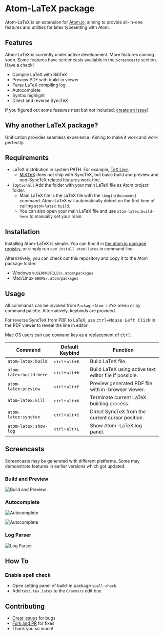 # Atom-LaTeX package

Atom-LaTeX is an extension for [Atom.io](https://atom.io/), aiming to provide all-in-one features and utilities for latex typesetting with Atom.

## Features

Atom-LaTeX is currently under active development. More features coming soon.
Some features have screencasts available in the `Screencasts` section. Have a check!

- Compile LaTeX with BibTeX
- Preview PDF with build-in viewer
- Parse LaTeX compiling log
- Autocomplete
- Syntax highlight
- Direct and reverse SyncTeX

If you figured out some features neat but not included, [create an issue](https://github.com/James-Yu/Atom-LaTeX/issues/new)!

## Why another LaTeX package?

Unification provides seamless experience. Aiming to make it work and work perfectly.

## Requirements

- LaTeX distribution in system PATH. For example, [TeX Live](https://www.tug.org/texlive/).
  - [MiKTeX](https://miktex.org/) does not ship with SyncTeX, but basic build and preview and non-SyncTeX related features work fine.
- `[Optional]` Add the folder with your main LaTeX file as Atom project folder.
  - Main LaTeX file is the LaTeX file with the `\begin{document}` command. Atom-LaTeX will automatically detect on the first time of calling `atom-latex:build`.
  - You can also open your main LaTeX file and use `atom-latex:build-here` to manually set your main.

## Installation

Installing Atom-LaTeX is simple. You can find it in [the atom.io package registry](https://atom.io/packages/atom-latex), or simply run `apm install atom-latex` in command line.

Alternatively, you can check out this repository and copy it to the Atom package folder:
- Windows `%USERPROFILE%\.atom\packages`
- Mac/Linux `$HOME/.atom/packages`

## Usage

All commands can be invoked from `Package`-`Atom-LaTeX` menu or by command palette. Alternatively, keybinds are provided.

For reverse SyncTeX from PDF to LaTeX, use <kbd>ctrl</kbd>+<kbd>Mouse Left Click</kbd> in the PDF viewer to reveal the line in editor.

Mac OS users can use <kbd>command</kbd> key as a replacement of <kbd>ctrl</kbd>.

| Command               | Default Keybind                             | Function |
|-----------------------|---------------------------------------------|----------|
| `atom-latex:build`      | <kbd>ctrl</kbd>+<kbd>alt</kbd>+<kbd>B</kbd> | Build LaTeX file. |
| `atom-latex:build-here` | <kbd>ctrl</kbd>+<kbd>alt</kbd>+<kbd>H</kbd> | Build LaTeX using active text editor file if possible. |
| `atom-latex:preview`    | <kbd>ctrl</kbd>+<kbd>alt</kbd>+<kbd>P</kbd> | Preview generated PDF file with in-browser viewer. |
| `atom-latex:kill`       | <kbd>ctrl</kbd>+<kbd>alt</kbd>+<kbd>K</kbd> | Terminate current LaTeX building process. |
| `atom-latex:synctex`   | <kbd>ctrl</kbd>+<kbd>alt</kbd>+<kbd>S</kbd> | Direct SyncTeX from the current cursor position. |
| `atom-latex:show-log`   | <kbd>ctrl</kbd>+<kbd>alt</kbd>+<kbd>L</kbd> | Show Atom-LaTeX log panel. |

## Screencasts

Screencasts may be generated with different platforms. Some may demonstrate features in earlier versions which got updated.

### Build and Preview
![Build and Preview](https://raw.githubusercontent.com/James-Yu/Atom-LaTeX/master/figures/build.gif)

### Autocomplete
![Autocomplete](https://raw.githubusercontent.com/James-Yu/Atom-LaTeX/master/figures/command-autocomplete.gif)

![Autocomplete](https://raw.githubusercontent.com/James-Yu/Atom-LaTeX/master/figures/reference-autocomplete.gif)

### Log Parser
![Log Parser](https://raw.githubusercontent.com/James-Yu/Atom-LaTeX/master/figures/log-parser.gif)

## How To
### Enable spell check
- Open setting panel of build-in package `spell-check`.
- Add `text.tex.latex` to the `Grammars` edit box.

## Contributing

- [Creat issues](https://github.com/James-Yu/Atom-LaTeX/issues) for bugs
- [Fork and PR](https://github.com/James-Yu/Atom-LaTeX/pulls) for fixes
- Thank you so much!
